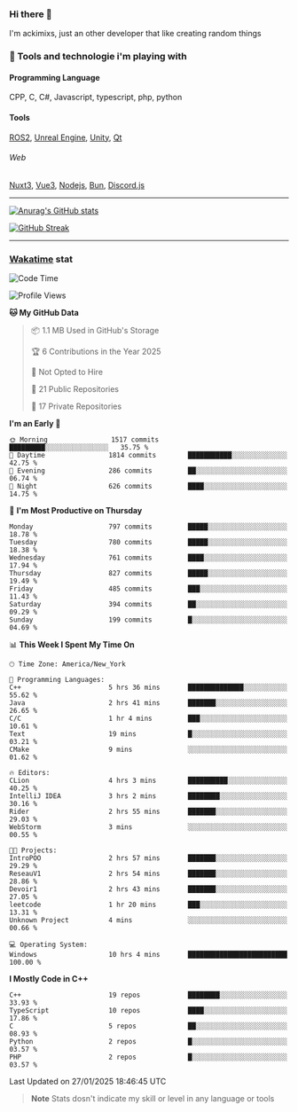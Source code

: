### Hi there 👋

I'm ackimixs, just an other developer that like creating random things

### 🧰 Tools and technologie i'm playing with

#### Programming Language
CPP, C, C#, Javascript, typescript, php, python

#### Tools
[ROS2](https://ros.org/), [Unreal Engine](https://www.unrealengine.com), [Unity](https://unity.com/), [Qt](https://www.qt.io/)

###### Web
[Nuxt3](https://nuxt.com/), [Vue3](https://vuejs.org/), [Nodejs](https://nodejs.org), [Bun](https://bun.sh/), [Discord.js](https://discord.js.org/)

---

[![Anurag's GitHub stats](https://github-readme-stats.vercel.app/api?username=ackimixs&show_icons=true&theme=github_dark&count_private=true)](https://github.com/anuraghazra/github-readme-stats)

[![GitHub Streak](https://github-readme-streak-stats.herokuapp.com?user=Ackimixs&theme=github-dark-blue&date_format=j%20M%5B%20Y%5D&mode=weekly)](https://git.io/streak-stats)

---
 
 ### [Wakatime](https://wakatime.com/) stat

<!--START_SECTION:waka-->
![Code Time](http://img.shields.io/badge/Code%20Time-1%2C406%20hrs%2034%20mins-blue)

![Profile Views](http://img.shields.io/badge/Profile%20Views-0-blue)

**🐱 My GitHub Data** 

> 📦 1.1 MB Used in GitHub's Storage 
 > 
> 🏆 6 Contributions in the Year 2025
 > 
> 🚫 Not Opted to Hire
 > 
> 📜 21 Public Repositories 
 > 
> 🔑 17 Private Repositories 
 > 
**I'm an Early 🐤** 

```text
🌞 Morning                1517 commits        █████████░░░░░░░░░░░░░░░░   35.75 % 
🌆 Daytime                1814 commits        ███████████░░░░░░░░░░░░░░   42.75 % 
🌃 Evening                286 commits         ██░░░░░░░░░░░░░░░░░░░░░░░   06.74 % 
🌙 Night                  626 commits         ████░░░░░░░░░░░░░░░░░░░░░   14.75 % 
```
📅 **I'm Most Productive on Thursday** 

```text
Monday                   797 commits         █████░░░░░░░░░░░░░░░░░░░░   18.78 % 
Tuesday                  780 commits         █████░░░░░░░░░░░░░░░░░░░░   18.38 % 
Wednesday                761 commits         ████░░░░░░░░░░░░░░░░░░░░░   17.94 % 
Thursday                 827 commits         █████░░░░░░░░░░░░░░░░░░░░   19.49 % 
Friday                   485 commits         ███░░░░░░░░░░░░░░░░░░░░░░   11.43 % 
Saturday                 394 commits         ██░░░░░░░░░░░░░░░░░░░░░░░   09.29 % 
Sunday                   199 commits         █░░░░░░░░░░░░░░░░░░░░░░░░   04.69 % 
```


📊 **This Week I Spent My Time On** 

```text
🕑︎ Time Zone: America/New_York

💬 Programming Languages: 
C++                      5 hrs 36 mins       ██████████████░░░░░░░░░░░   55.62 % 
Java                     2 hrs 41 mins       ███████░░░░░░░░░░░░░░░░░░   26.65 % 
C/C                      1 hr 4 mins         ███░░░░░░░░░░░░░░░░░░░░░░   10.61 % 
Text                     19 mins             █░░░░░░░░░░░░░░░░░░░░░░░░   03.21 % 
CMake                    9 mins              ░░░░░░░░░░░░░░░░░░░░░░░░░   01.62 % 

🔥 Editors: 
CLion                    4 hrs 3 mins        ██████████░░░░░░░░░░░░░░░   40.25 % 
IntelliJ IDEA            3 hrs 2 mins        ████████░░░░░░░░░░░░░░░░░   30.16 % 
Rider                    2 hrs 55 mins       ███████░░░░░░░░░░░░░░░░░░   29.03 % 
WebStorm                 3 mins              ░░░░░░░░░░░░░░░░░░░░░░░░░   00.55 % 

🐱‍💻 Projects: 
IntroPOO                 2 hrs 57 mins       ███████░░░░░░░░░░░░░░░░░░   29.29 % 
ReseauV1                 2 hrs 54 mins       ███████░░░░░░░░░░░░░░░░░░   28.86 % 
Devoir1                  2 hrs 43 mins       ███████░░░░░░░░░░░░░░░░░░   27.05 % 
leetcode                 1 hr 20 mins        ███░░░░░░░░░░░░░░░░░░░░░░   13.31 % 
Unknown Project          4 mins              ░░░░░░░░░░░░░░░░░░░░░░░░░   00.66 % 

💻 Operating System: 
Windows                  10 hrs 4 mins       █████████████████████████   100.00 % 
```

**I Mostly Code in C++** 

```text
C++                      19 repos            ████████░░░░░░░░░░░░░░░░░   33.93 % 
TypeScript               10 repos            ████░░░░░░░░░░░░░░░░░░░░░   17.86 % 
C                        5 repos             ██░░░░░░░░░░░░░░░░░░░░░░░   08.93 % 
Python                   2 repos             █░░░░░░░░░░░░░░░░░░░░░░░░   03.57 % 
PHP                      2 repos             █░░░░░░░░░░░░░░░░░░░░░░░░   03.57 % 
```




 Last Updated on 27/01/2025 18:46:45 UTC
<!--END_SECTION:waka-->

> **Note**
> Stats dosn't indicate my skill or level in any language or tools

